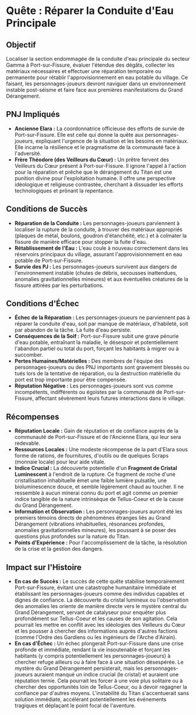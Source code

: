 # Quête : Réparer la Conduite d'Eau Principale

## Objectif

Localiser la section endommagée de la conduite d'eau principale du secteur Gamma à Port-sur-Fissure, évaluer l'étendue des dégâts, collecter les matériaux nécessaires et effectuer une réparation temporaire ou permanente pour rétablir l'approvisionnement en eau potable du village. Ce faisant, les personnages-joueurs devront naviguer dans un environnement instable post-séisme et faire face aux premières manifestations du Grand Dérangement.

## PNJ Impliqués

*   **Ancienne Elara :** La coordonnatrice officieuse des efforts de survie de Port-sur-Fissure. Elle est celle qui donne la quête aux personnages-joueurs, expliquant l'urgence de la situation et les besoins en matériaux. Elle incarne la résilience et le pragmatisme de la communauté face à l'adversité.
*   **Frère Théodore (des Veilleurs du Cœur) :** Un prêtre fervent des Veilleurs du Cœur présent à Port-sur-Fissure. Il ignore l'appel à l'action pour la réparation et prêche que le dérangement du Titan est une punition divine pour l'exploitation humaine. Il offre une perspective idéologique et religieuse contrastée, cherchant à dissuader les efforts technologiques et prônant la repentance.

## Conditions de Succès

*   **Réparation de la Conduite :** Les personnages-joueurs parviennent à localiser la rupture de la conduite, à trouver des matériaux appropriés (plaques de métal, boulons, goudron d'étanchéité, etc.) et à colmater la fissure de manière efficace pour stopper la fuite d'eau.
*   **Rétablissement de l'Eau :** L'eau coule à nouveau correctement dans les réservoirs principaux du village, assurant l'approvisionnement en eau potable de Port-sur-Fissure.
*   **Survie des PJ :** Les personnages-joueurs survivent aux dangers de l'environnement instable (chutes de débris, secousses inattendues, anomalies gravitationnelles mineures) et aux éventuelles créatures de la fissure attirées par les perturbations.

## Conditions d'Échec

*   **Échec de la Réparation :** Les personnages-joueurs ne parviennent pas à réparer la conduite d'eau, soit par manque de matériaux, d'habileté, soit par abandon de la tâche. La fuite d'eau persiste.
*   **Conséquences de la Soif :** Port-sur-Fissure subit une grave pénurie d'eau potable, entraînant la maladie, le désespoir et potentiellement l'abandon partiel ou total du port, forçant les habitants à migrer ou à succomber.
*   **Pertes Humaines/Matérielles :** Des membres de l'équipe des personnages-joueurs ou des PNJ importants sont gravement blessés ou tués lors de la tentative de réparation, ou la destruction matérielle du port est trop importante pour être compensée.
*   **Réputation Négative :** Les personnages-joueurs sont vus comme incompétents, indifférents ou égoïstes par la communauté de Port-sur-Fissure, affectant sévèrement leurs futures interactions dans le village.

## Récompenses

*   **Réputation Locale :** Gain de réputation et de confiance auprès de la communauté de Port-sur-Fissure et de l'Ancienne Elara, qui leur sera redevable.
*   **Ressources Locales :** Une modeste récompense de la part d'Elara sous forme de rations, de fournitures, d'outils ou de quelques Scraps (monnaie locale) pour leur aide vitale.
*   **Indice Crucial :** La découverte potentielle d'un **Fragment de Cristal Luminescent** à l'endroit de la rupture. Ce fragment de roche d'une cristallisation inhabituelle émet une faible lumière pulsatile, une bioluminescence douce, et semble légèrement chaud au toucher. Il ne ressemble à aucun minerai connu du port et agit comme un premier indice tangible de la nature intrinsèque de Tellus-Coeur et de la cause du Grand Dérangement.
*   **Information et Observation :** Les personnages-joueurs auront été les premiers témoins directs de phénomènes étranges liés au Grand Dérangement (vibrations inhabituelles, résonances profondes, anomalies gravitationnelles mineures), les poussant à se poser des questions plus profondes sur la nature du Titan.
*   **Points d'Expérience :** Pour l'accomplissement de la tâche, la résolution de la crise et la gestion des dangers.

## Impact sur l'Histoire

*   **En cas de Succès :** Le succès de cette quête stabilise temporairement Port-sur-Fissure, évitant une catastrophe humanitaire immédiate et établissant les personnages-joueurs comme des individus capables et dignes de confiance. La découverte du cristal lumineux ou l'observation des anomalies les oriente de manière directe vers le mystère central du Grand Dérangement, servant de catalyseur pour enquêter plus profondément sur Tellus-Coeur et les causes de son agitation. Cela pourrait les mettre en conflit avec les idéologies des Veilleurs du Cœur et les pousser à chercher des informations auprès d'autres factions (comme l'Ordre des Gardiens ou les ingénieurs de l'Arche d'Airain).
*   **En cas d'Échec :** Un échec plongerait Port-sur-Fissure dans une crise profonde et immédiate, rendant la vie insoutenable et forçant les habitants (y compris potentiellement les personnages-joueurs) à chercher refuge ailleurs ou à faire face à une situation désespérée. Le mystère du Grand Dérangement persisterait, mais les personnages-joueurs auraient manqué un indice crucial (le cristal) et auraient une réputation ternie. Cela pourrait les forcer à une voie plus solitaire ou à chercher des opportunités loin de Tellus-Coeur, ou à devoir regagner la confiance par d'autres moyens. L'instabilité du Titan s'accentuerait sans solution immédiate, accélérant potentiellement les événements tragiques et déplaçant le point focal de l'aventure.